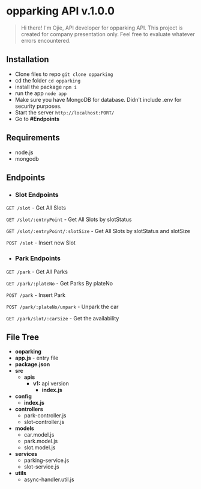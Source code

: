 
# opparking API v.1.0.0
> Hi there! I'm Ojie, API developer for opparking API. This project is
created for company presentation only. Feel free to evaluate whatever errors encountered.

## Installation
- Clone files to repo
`git clone opparking`
- cd the folder
`cd opparking`
- install the package
`npm i`
- run the app
`node app`
- Make sure you have MongoDB for database. Didn't include .env for security purposes.
- Start the server
`http://localhost:PORT/`
- Go to **#Endpoints**

## Requirements
- node.js
- mongodb

## Endpoints
-  ### Slot Endpoints
`GET /slot` - Get All Slots

`GET /slot/:entryPoint` - Get All Slots by slotStatus

`GET /slot/:entryPoint/:slotSize` - Get All Slots by slotStatus and slotSize

`POST /slot` - Insert new Slot

-  ### Park Endpoints
`GET /park` - Get All Parks

`GET /park/:plateNo` - Get Parks By plateNo

`POST /park` - Insert Park

`POST /park/:plateNo/unpark` - Unpark the car

`GET /park/slot/:carSize` - Get the availability

## File Tree
- **ooparking**
- **app.js** - entry file
- **package.json**
- **src**
	- **apis**
		- **v1:** api version
			- **index.js**
- **config**
	- **index.js**
- **controllers**
	- park-controller.js
	- slot-controller.js
- **models**
	- car.model.js
	- park.model.js
	- slot.model.js
- **services**
	- parking-service.js
	- slot-service.js
- **utils**
	- async-handler.util.js
